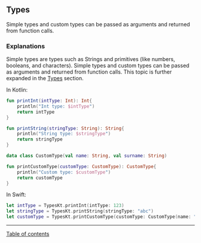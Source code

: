 ## Types

Simple types and custom types can be passed as arguments and returned from function calls.

### Explanations

Simple types are types such as Strings and primitives (like numbers, booleans, and characters). Simple types and custom types can be passed as arguments and returned from function calls. This topic is further expanded in the [Types](/README.md#types) section.

In Kotlin:
```kotlin
fun printInt(intType: Int): Int{
    println("Int type: $intType")
    return intType
}

fun printString(stringType: String): String{
    println("String type: $stringType")
    return stringType
}

data class CustomType(val name: String, val surname: String)

fun printCustomType(customType: CustomType): CustomType{
    println("Custom type: $customType")
    return customType
}
```

In Swift:
```swift
let intType = TypesKt.printInt(intType: 123)
let stringType = TypesKt.printString(stringType: "abc")
let customType = TypesKt.printCustomType(customType: CustomType(name: "Author name", surname: "Author surname"))
```
---
[Table of contents](/README.md)